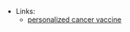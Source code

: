 - Links:
	- [personalized cancer vaccine](https://www.freethink.com/health/personalized-cancer-vaccine)
